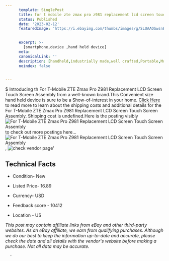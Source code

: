 ```yaml
---
      template: SinglePost
      title: for t mobile zte zmax pro z981 replacement lcd screen touch screen assembly
      status: Published
      date: '2023-02-12'
      featuredImage: 'https://i.ebayimg.com/thumbs/images/g/SLUAAOSwsnBfhspb/s-l225.jpg'
       

      excerpt: >-
        [smartphone,device ,hand held device]
      meta:
      canonicalLink: ''
      description: [handheld,industrially made,well crafted,Portable,Mobile,Compact,Convenient,Lightweight,Maneuverable,Man-portable,Miniature,Carriable,Hand-held,Light,Holdable,Transportable,Mobile device,Pocket-sized,On-the-go,Wireless,Cordless,Compact size,Convenient size, smartphone,device ,hand held device]
      noindex: false
      

---
```

$
      Introducing th For T-Mobile ZTE Zmax Pro Z981 Replacement LCD Screen Touch Screen Assembly from a well-known brand.This Convenient size hand held device is sure to be a Show-of-interest in your home. [Click Here](https://www.ebay.com/itm/224193896699?hash=item3432ff60fb%3Ag%3ASLUAAOSwsnBfhspb&mkevt=1&mkcid=1&mkrid=711-53200-19255-0&campid=%253CePNCampaignId%253E&customid=%253CreferenceId%253E&toolid=10049) to read more to learn about the shipping costs and additional details for the For T-Mobile ZTE Zmax Pro Z981 Replacement LCD Screen Touch Screen Assembly. Shipping cost is undefined.Here is the posting visibly ![For T-Mobile ZTE Zmax Pro Z981 Replacement LCD Screen Touch Screen Assembly](https://i.ebayimg.com/thumbs/images/g/SLUAAOSwsnBfhspb/s-l225.jpg) to check out more postings here... ![For T-Mobile ZTE Zmax Pro Z981 Replacement LCD Screen Touch Screen Assembly](https://i.ebayimg.com/images/g/SLUAAOSwsnBfhspb/s-l1200.jpg), ![check vendor page](https://origin-galleryplus.ebayimg.com/ws/web/224193896699_2_0_1/225x225.jpg,https://origin-galleryplus.ebayimg.com/ws/web/224193896699_3_0_1/225x225.jpg,https://origin-galleryplus.ebayimg.com/ws/web/224193896699_4_0_1/225x225.jpg,https://origin-galleryplus.ebayimg.com/ws/web/224193896699_5_0_1/225x225.jpg,https://origin-galleryplus.ebayimg.com/ws/web/224193896699_6_0_1/225x225.jpg)'

      

 ## Technical Facts 



     
      

 - Condition- New 


      

 - Listed Price- 16.89 


      

 - Currency- USD 


      

 - Feedback score - 10412 


      

 - Location - US 


      
      

 *_This post may contain affiliate links from eBay and other third-party websites. As an eBay affiliate, we earn from qualifying purchases. Although we do our best to keep the information up-to-date and accurate, please check the date and all details with the vendor's website before making a purchase. Not all data may be accurate._*




      -
